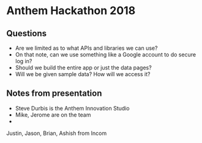 # Anthem Hackathon 2018




## Questions
* Are we limited as to what APIs and libraries we can use?
* On that note, can we use something like a Google account to do secure log in?
* Should we build the entire app or just the data pages?
* Will we be given sample data? How will we access it?

## Notes from presentation

* Steve Durbis is the Anthem Innovation Studio
* Mike, Jerome are on the team
* 

Justin, Jason, Brian, Ashish from Incom